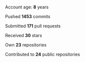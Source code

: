 Account age: **8** years

Pushed **1453** commits

Submitted **171** pull requests

Received **30** stars

Own **23** repositories

Contributed to **24** public repositories

